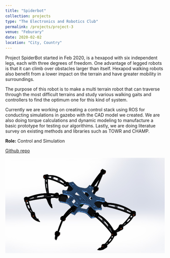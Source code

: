 ```yaml
---
title: "Spiderbot"
collection: projects
type: "The Electronics and Robotics Club"
permalink: /projects/project-3
venue: "Feburary"
date: 2020-02-02
location: "City, Country"
---
```

Project SpiderBot started in Feb 2020, is a hexapod with six independent legs, each with three degrees of freedom. One advantage of legged robots is that it can climb over obstacles larger than itself. Hexapod walking robots also benefit from a lower impact on the terrain and have greater mobility in surroundings.

The purpose of this robot is to make a multi terrain robot that can traverse through the most difficult terrains and study various walking gaits and controllers to find the optimum one for this kind of system.

Currently we are working on creating a control stack using ROS for conducting simulations in gazebo with the CAD model we created. We are also doing torque calculations and dynamic modeling to manufacture a basic prototype for testing our algorithims. Lastly, we are doing literatue survey on existing methods and libraries such as TOWR and CHAMP. 

**Role:** Control and Simulation

[Github repo](https://github.com/Ashutosh781/quadruped-simulink)

![Spiderbot](/images/spiderbot.jpg)

